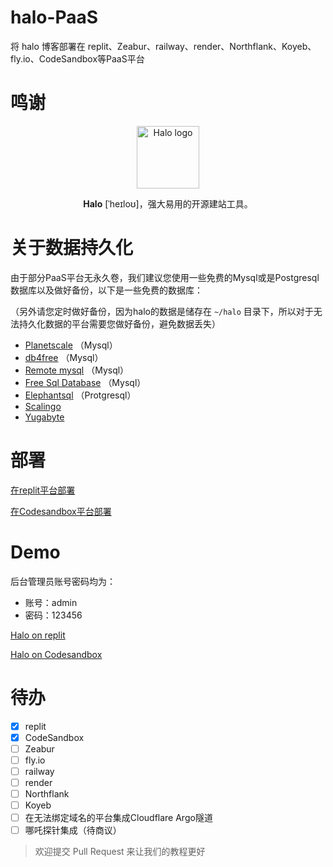 # halo-PaaS

将 halo 博客部署在 replit、Zeabur、railway、render、Northflank、Koyeb、fly.io、CodeSandbox等PaaS平台


# 鸣谢
<p align="center">
    <a href="https://halo.run" target="_blank" rel="noopener noreferrer">
        <img width="100" src="https://halo.run/logo" alt="Halo logo" />
    </a>
</p>
<p align="center"><b>Halo</b> [ˈheɪloʊ]，强大易用的开源建站工具。</p>

# 关于数据持久化
由于部分PaaS平台无永久卷，我们建议您使用一些免费的Mysql或是Postgresql数据库以及做好备份，以下是一些免费的数据库：

（另外请您定时做好备份，因为halo的数据是储存在 `~/halo` 目录下，所以对于无法持久化数据的平台需要您做好备份，避免数据丢失）

- [Planetscale](https://app.planetscale.com/) （Mysql）
- [db4free](https://db4free.net/) （Mysql）
- [Remote mysql](https://remotemysql.com/) （Mysql）
- [Free Sql Database](https://www.freesqldatabase.com/) （Mysql）
- [Elephantsql](https://www.elephantsql.com/) （Protgresql）
- [Scalingo](https://scalingo.com/)
- [Yugabyte](http://cloud.yugabyte.com/)

# 部署

[在replit平台部署](https://github.com/V-Official-233/halo-PaaS/blob/main/replit-install.md)

[在Codesandbox平台部署](https://github.com/V-Official-233/halo-PaaS/blob/main/Codesandbox-install.md)

# Demo
后台管理员账号密码均为：
- 账号：admin
- 密码：123456

[Halo on replit](https://halo-dev-replith2.halo-replit.repl.co/console/dashboard)

[Halo on Codesandbox](https://jx4ckr-8090.csb.app/console/dashboard)

# 待办
- [x] replit
- [x] CodeSandbox
- [ ] Zeabur
- [ ] fly.io
- [ ] railway
- [ ] render
- [ ] Northflank
- [ ] Koyeb
- [ ] 在无法绑定域名的平台集成Cloudflare Argo隧道
- [ ] 哪吒探针集成（待商议）

> 欢迎提交 Pull Request 来让我们的教程更好
